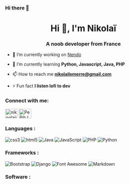 ### Hi there 👋
<h1 align="center">Hi 👋, I'm Nikolaï</h1>
<h3 align="center">A noob developer from France</h3>

- 🔭 I’m currently working on [Nendo](https://github.com/Nikoolaii/Nendo-py-V2)

- 🌱 I’m currently learning **Python, Javascript, Java, PHP**

- 📫 How to reach me **nikolailemerre@gmail.com**

- ⚡ Fun fact **I listen lofi to dev**

<h3 align="left">Connect with me:</h3>
<p align="left">
<a href="https://twitter.com/nikoolaii_" target="blank"><img align="center" src="https://raw.githubusercontent.com/rahuldkjain/github-profile-readme-generator/master/src/images/icons/Social/twitter.svg" alt="nikoolaii_" height="30" width="40" /></a>
<a href="https://discord.gg/PeRjhJa" target="blank"><img align="center" src="https://raw.githubusercontent.com/rahuldkjain/github-profile-readme-generator/master/src/images/icons/Social/discord.svg" alt="PeRjhJa" height="30" width="40" /></a>
</p>

<h3 align="left">Languages :</h3>
<p align = "left">
<img align = "center" src="https://img.shields.io/badge/CSS3-1572B6?style=for-the-badge&logo=css3&logoColor=white" alt="css3" /> <img align = "center" src="https://img.shields.io/badge/HTML5-E34F26?style=for-the-badge&logo=html5&logoColor=white" alt="html5" /> <img align = "center" src="https://img.shields.io/badge/Java-ED8B00?style=for-the-badge&logo=java&logoColor=white" alt="Java" /> <img align = "center" src="https://img.shields.io/badge/JavaScript-323330?style=for-the-badge&logo=javascript&logoColor=F7DF1E" alt="JavaScript" /> <img align = "center" src="https://img.shields.io/badge/PHP-777BB4?style=for-the-badge&logo=php&logoColor=white" alt="PHP" /> <img align = "center" src="https://img.shields.io/badge/Python-FFD43B?style=for-the-badge&logo=python&logoColor=blue" alt="Python" /> <img align = "center" src="" alt="" />
</p>

<h3 align="left">Frameworks :</h3>
<p align = "left">
<img align = "center" src="https://img.shields.io/badge/Bootstrap-563D7C?style=for-the-badge&logo=bootstrap&logoColor=white" alt="Bootstrap" /> <img align = "center" src="https://img.shields.io/badge/Django-092E20?style=for-the-badge&logo=django&logoColor=green" alt="Django" /> <img align = "center" src="https://img.shields.io/badge/Font_Awesome-339AF0?style=for-the-badge&logo=fontawesome&logoColor=white" alt="Font Awesome" /> <img align = "center" src="https://img.shields.io/badge/Markdown-000000?style=for-the-badge&logo=markdown&logoColor=white" alt="Markdown" /> <img align = "center" src="" alt="" /> <img align = "center" src="" alt="" />
</p>

<h3 align="left">Software :</h3>
<p align = "left">
  
</p>
